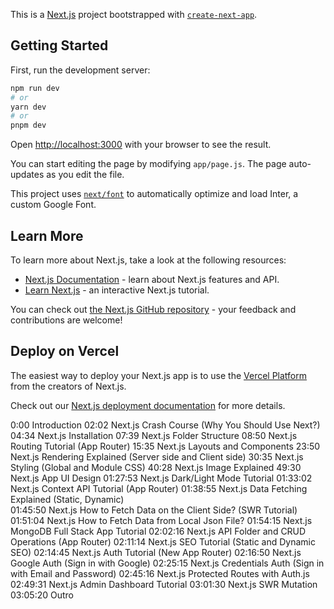 This is a [Next.js](https://nextjs.org/) project bootstrapped with [`create-next-app`](https://github.com/vercel/next.js/tree/canary/packages/create-next-app).

## Getting Started

First, run the development server:

```bash
npm run dev
# or
yarn dev
# or
pnpm dev
```

Open [http://localhost:3000](http://localhost:3000) with your browser to see the result.

You can start editing the page by modifying `app/page.js`. The page auto-updates as you edit the file.

This project uses [`next/font`](https://nextjs.org/docs/basic-features/font-optimization) to automatically optimize and load Inter, a custom Google Font.

## Learn More

To learn more about Next.js, take a look at the following resources:

- [Next.js Documentation](https://nextjs.org/docs) - learn about Next.js features and API.
- [Learn Next.js](https://nextjs.org/learn) - an interactive Next.js tutorial.

You can check out [the Next.js GitHub repository](https://github.com/vercel/next.js/) - your feedback and contributions are welcome!

## Deploy on Vercel

The easiest way to deploy your Next.js app is to use the [Vercel Platform](https://vercel.com/new?utm_medium=default-template&filter=next.js&utm_source=create-next-app&utm_campaign=create-next-app-readme) from the creators of Next.js.

Check out our [Next.js deployment documentation](https://nextjs.org/docs/deployment) for more details.  


0:00 Introduction
02:02 Next.js Crash Course (Why You Should Use Next?)
04:34 Next.js Installation
07:39 Next.js Folder Structure
08:50 Next.js Routing Tutorial (App Router)
15:35 Next.js Layouts and Components
23:50 Next.js Rendering Explained (Server side and Client side)
30:35 Next.js Styling (Global and Module CSS)
40:28 Next.js Image Explained
49:30 Next.js App UI Design
01:27:53 Next.js Dark/Light Mode Tutorial
01:33:02 Next.js Context API Tutorial (App Router)
01:38:55 Next.js Data Fetching Explained (Static, Dynamic)  
01:45:50 Next.js How to Fetch Data on the Client Side? (SWR Tutorial)
01:51:04 Next.js How to Fetch Data from Local Json File?
01:54:15 Next.js MongoDB Full Stack App Tutorial
02:02:16 Next.js API Folder and CRUD Operations (App Router)
02:11:14 Next.js SEO Tutorial (Static and Dynamic SEO)
02:14:45 Next.js Auth Tutorial (New App Router) 
02:16:50 Next.js Google Auth (Sign in with Google)
02:25:15 Next.js Credentials Auth (Sign in with Email and Password)
02:45:16 Next.js Protected Routes with Auth.js
02:49:31 Next.js Admin Dashboard Tutorial
03:01:30 Next.js SWR Mutation
03:05:20 Outro
